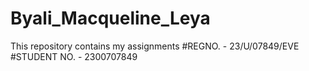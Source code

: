 # Byali_Macqueline_Leya
This repository contains my assignments
#REGNO. - 23/U/07849/EVE
#STUDENT NO. - 2300707849
